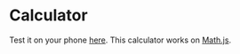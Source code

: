 # Calculator

Test it on your phone [here](https://silent-tempest.github.io/calculator/).
This calculator works on [Math.js](http://mathjs.org).
